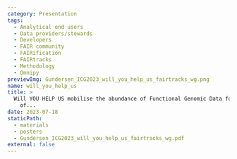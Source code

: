 ```yaml
---
category: Presentation
tags:
  - Analytical end users
  - Data providers/stewards
  - Developers
  - FAIR community
  - FAIRification
  - FAIRtracks
  - Methodology
  - Omnipy
previewImg: Gundersen_ICG2023_will_you_help_us_fairtracks_wg.png
name: will_you_help_us
title: >
  Will YOU HELP US mobilise the abundance of Functional Genomic Data for FAIR reuse in the age  
    of...
date: 2023-07-18
staticPath:
  - materials
  - posters
  - Gundersen_ICG2023_will_you_help_us_fairtracks_wg.pdf
external: false
---
```

